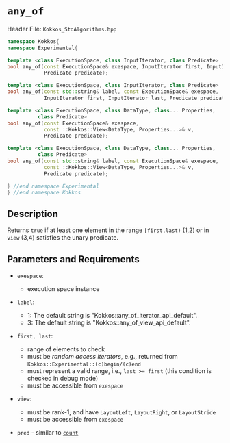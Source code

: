
# `any_of`

Header File: `Kokkos_StdAlgorithms.hpp`

```cpp
namespace Kokkos{
namespace Experimental{

template <class ExecutionSpace, class InputIterator, class Predicate>
bool any_of(const ExecutionSpace& exespace, InputIterator first, InputIterator last,    (1)
            Predicate predicate);

template <class ExecutionSpace, class InputIterator, class Predicate>
bool any_of(const std::string& label, const ExecutionSpace& exespace,
            InputIterator first, InputIterator last, Predicate predicate);              (2)

template <class ExecutionSpace, class DataType, class... Properties,
          class Predicate>
bool any_of(const ExecutionSpace& exespace,
            const ::Kokkos::View<DataType, Properties...>& v,                           (3)
            Predicate predicate);

template <class ExecutionSpace, class DataType, class... Properties,
          class Predicate>
bool any_of(const std::string& label, const ExecutionSpace& exespace,                   (4)
            const ::Kokkos::View<DataType, Properties...>& v,
            Predicate predicate);

} //end namespace Experimental
} //end namespace Kokkos
```

## Description

Returns `true` if at least one element in the range `[first,last)` (1,2) 
or in `view` (3,4) satisfies the unary predicate.

## Parameters and Requirements

- `exespace`:
  - execution space instance

- `label`:
    - 1: The default string is "Kokkos::any_of_iterator_api_default".
    - 3: The default string is "Kokkos::any_of_view_api_default".

- `first, last`:
  - range of elements to check
  - must be *random access iterators*, e.g., returned from `Kokkos::Experimental::(c)begin/(c)end`
  - must represent a valid range, i.e., `last >= first` (this condition is checked in debug mode)
  - must be accessible from `exespace`

- `view`:
  - must be rank-1, and have `LayoutLeft`, `LayoutRight`, or `LayoutStride`
  - must be accessible from `exespace`

- `pred` - similar to [`count`](./StdCount)
